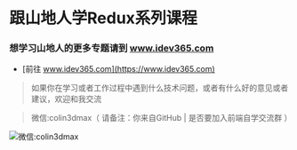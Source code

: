 # 跟山地人学Redux系列课程


### 想学习山地人的更多专题请到 www.idev365.com 

* [前往 www.idev365.com](https://www.idev365.com)

> 如果你在学习或者工作过程中遇到什么技术问题，或者有什么好的意见或者建议，欢迎和我交流  

> 微信:colin3dmax（ 请备注：你来自GitHub | 是否要加入前端自学交流群 ）

![微信:colin3dmax](https://raw.githubusercontent.com/colin3dmax/idev365_static/master/banner/banner_wechat.png)

